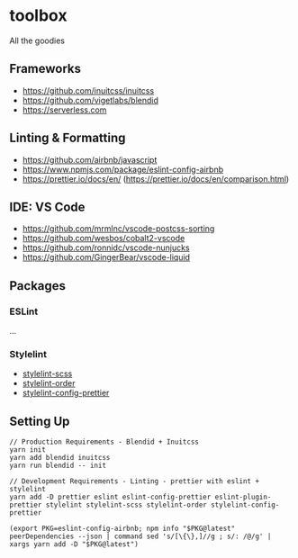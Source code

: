 # toolbox
All the goodies

## Frameworks
- https://github.com/inuitcss/inuitcss
- https://github.com/vigetlabs/blendid
- https://serverless.com

## Linting & Formatting
- https://github.com/airbnb/javascript
- https://www.npmjs.com/package/eslint-config-airbnb
- https://prettier.io/docs/en/ (https://prettier.io/docs/en/comparison.html)

## IDE: VS Code
- https://github.com/mrmlnc/vscode-postcss-sorting
- https://github.com/wesbos/cobalt2-vscode
- https://github.com/ronnidc/vscode-nunjucks
- https://github.com/GingerBear/vscode-liquid

## Packages

### ESLint

...

### Stylelint

- [stylelint-scss](https://github.com/kristerkari/stylelint-scss)
- [stylelint-order](https://github.com/hudochenkov/stylelint-order)
- [stylelint-config-prettier](https://github.com/shannonmoeller/stylelint-config-prettier)

## Setting Up

```
// Production Requirements - Blendid + Inuitcss
yarn init
yarn add blendid inuitcss
yarn run blendid -- init

// Development Requirements - Linting - prettier with eslint + stylelint
yarn add -D prettier eslint eslint-config-prettier eslint-plugin-prettier stylelint stylelint-scss stylelint-order stylelint-config-prettier

(export PKG=eslint-config-airbnb; npm info "$PKG@latest" peerDependencies --json | command sed 's/[\{\},]//g ; s/: /@/g' | xargs yarn add -D "$PKG@latest")

```
